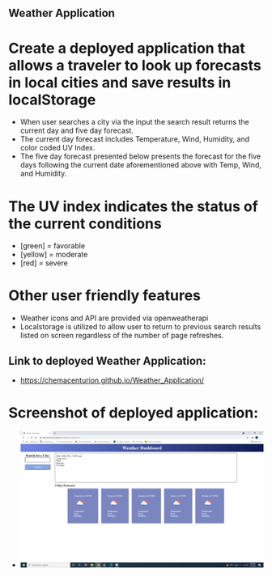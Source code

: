 ## Weather Application
# Create a deployed application that allows a traveler to look up forecasts in local cities and save results in localStorage
* When user searches a city via the input the search result returns the current day and five day forecast.
* The current day forecast includes Temperature, Wind, Humidity, and color coded UV Index.
* The five day forecast presented below presents the forecast for the five days following the current date aforementioned above with Temp, Wind, and Humidity.
# The UV index indicates the status of the current conditions
* [green] = favorable
* [yellow] = moderate
* [red] = severe
# Other user friendly features
* Weather icons and API are provided via openweatherapi
* Localstorage is utilized to allow user to return to previous search results listed on screen regardless of the number of page refreshes.

## Link to deployed Weather Application:
* https://chemacenturion.github.io/Weather_Application/

# Screenshot of deployed application:
* ![Weather Application](https://github.com/chemacenturion/Weather_Application/blob/main/assets/Screenshot%20(15).png)